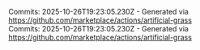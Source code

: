 Commits: 2025-10-26T19:23:05.230Z - Generated via https://github.com/marketplace/actions/artificial-grass
<br>
Commits: 2025-10-26T19:23:05.230Z - Generated via https://github.com/marketplace/actions/artificial-grass
<br>
